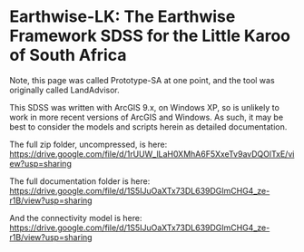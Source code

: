 # Earthwise-LK: The Earthwise Framework SDSS for the Little Karoo of South Africa

Note, this page was called Prototype-SA at one point, and the tool was originally called LandAdvisor.

This SDSS was written with ArcGIS 9.x, on Windows XP, so is unlikely to work in more recent versions of ArcGIS and Windows. As such, it may be best to consider the models and scripts herein as detailed documentation. 

The full zip folder, uncompressed, is here: https://drive.google.com/file/d/1rUUW_lLaH0XMhA6F5XxeTv9avDQOlTxE/view?usp=sharing 

The full documentation folder is here: https://drive.google.com/file/d/1S5IJuOaXTx73DL639DGImCHG4_ze-r1B/view?usp=sharing

And the connectivity model is here: https://drive.google.com/file/d/1S5IJuOaXTx73DL639DGImCHG4_ze-r1B/view?usp=sharing 
